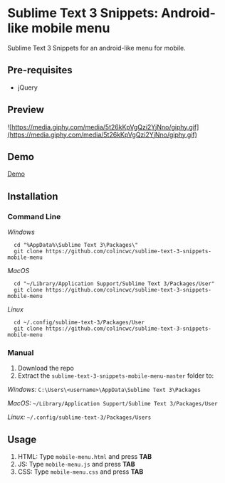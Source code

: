 # Sublime Text 3 Snippets: Android-like mobile menu
Sublime Text 3 Snippets for an android-like menu for mobile.


## Pre-requisites

* jQuery


## Preview

![https://media.giphy.com/media/5t26kKpVgQzi2YjNno/giphy.gif](https://media.giphy.com/media/5t26kKpVgQzi2YjNno/giphy.gif)

## Demo

[Demo](https://jsfiddle.net/xb7q8ua0/1/embedded/result/)


## Installation

### **Command Line**

*Windows*

      cd "%AppData%\Sublime Text 3\Packages\"
      git clone https://github.com/colincwc/sublime-text-3-snippets-mobile-menu


*MacOS*

      cd "~/Library/Application Support/Sublime Text 3/Packages/User"
      git clone https://github.com/colincwc/sublime-text-3-snippets-mobile-menu


*Linux*

      cd ~/.config/sublime-text-3/Packages/User
      git clone https://github.com/colincwc/sublime-text-3-snippets-mobile-menu


### Manual

1. Download the repo
2. Extract the ```sublime-text-3-snippets-mobile-menu-master``` folder to:

*Windows:* ```C:\Users\<username>\AppData\Sublime Text 3\Packages```

*MacOS:* ```~/Library/Application Support/Sublime Text 3/Packages/User```

*Linux:* ```~/.config/sublime-text-3/Packages/Users```


## Usage

1. HTML: Type `mobile-menu.html` and press **TAB**
2. JS:   Type `mobile-menu.js` and press **TAB**
3. CSS:  Type `mobile-menu.css` and press **TAB**
